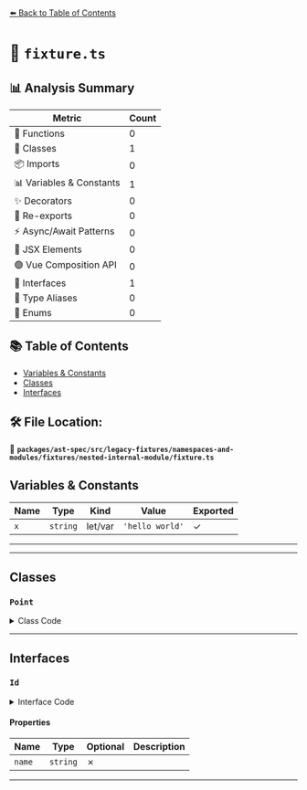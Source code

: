 [⬅️ Back to Table of Contents](../../../../../../../index.md)

# 📄 `fixture.ts`

## 📊 Analysis Summary

| Metric | Count |
|--------|-------|
| 🔧 Functions | 0 |
| 🧱 Classes | 1 |
| 📦 Imports | 0 |
| 📊 Variables & Constants | 1 |
| ✨ Decorators | 0 |
| 🔄 Re-exports | 0 |
| ⚡ Async/Await Patterns | 0 |
| 💠 JSX Elements | 0 |
| 🟢 Vue Composition API | 0 |
| 📐 Interfaces | 1 |
| 📑 Type Aliases | 0 |
| 🎯 Enums | 0 |

## 📚 Table of Contents

- [Variables & Constants](#variables-constants)
- [Classes](#classes)
- [Interfaces](#interfaces)

## 🛠️ File Location:
📂 **`packages/ast-spec/src/legacy-fixtures/namespaces-and-modules/fixtures/nested-internal-module/fixture.ts`**

## Variables & Constants

| Name | Type | Kind | Value | Exported |
|------|------|------|-------|----------|
| `x` | `string` | let/var | `'hello world'` | ✓ |


---


---

## Classes

### `Point`

<details><summary>Class Code</summary>

```ts
export class Point {
    constructor(
      public x: number,
      public y: number,
    ) {}
  }
```
</details>


---

## Interfaces

### `Id`

<details><summary>Interface Code</summary>

```ts
export interface Id {
      name: string;
    }
```
</details>

#### Properties

| Name | Type | Optional | Description |
|------|------|----------|-------------|
| `name` | `string` | ✗ |  |


---